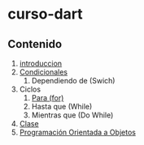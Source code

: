 # curso-dart
## Contenido

1. [introduccion](introduccion/readme.md)
2. [Condicionales](condicionales/readme.md)
    1. Dependiendo de (Swich)
3. Ciclos
    1. [Para (for)](ciclos/for/readme.md)
    2. Hasta que (While)
    3. Mientras que (Do While)
4. [Clase](clases/readme.md)
5. [Programación Orientada a Objetos](poo/readme.md)
